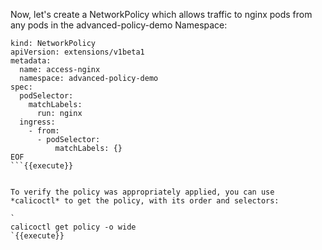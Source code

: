 Now, let's create a NetworkPolicy which allows traffic to nginx pods from any pods in the advanced-policy-demo Namespace:

```kubectl create -f - <<EOF
kind: NetworkPolicy
apiVersion: extensions/v1beta1
metadata:
  name: access-nginx
  namespace: advanced-policy-demo
spec:
  podSelector:
    matchLabels:
      run: nginx
  ingress:
    - from:
      - podSelector:
          matchLabels: {}
EOF
```{{execute}}


To verify the policy was appropriately applied, you can use *calicoctl* to get the policy, with its order and selectors:

`
calicoctl get policy -o wide
`{{execute}}